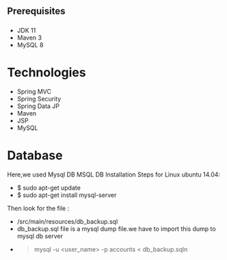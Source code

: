 ## Prerequisites
#####
- JDK 11
- Maven 3
- MySQL 8 

# Technologies 
- Spring MVC
- Spring Security
- Spring Data JP
- Maven
- JSP
- MySQL

 # Database
Here,we used Mysql DB 
MSQL DB Installation Steps for Linux ubuntu 14.04:
- $ sudo apt-get update
- $ sudo apt-get install mysql-server

Then look for the file :
- /src/main/resources/db_backup.sql
- db_backup.sql file is a mysql dump file.we have to import this dump to mysql db server
- > mysql -u <user_name> -p accounts < db_backup.sqln

